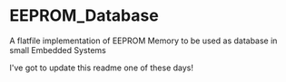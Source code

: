 # EEPROM_Database
A flatfile implementation of EEPROM Memory to be used as database in small Embedded Systems

I've got to update this readme one of these days!
